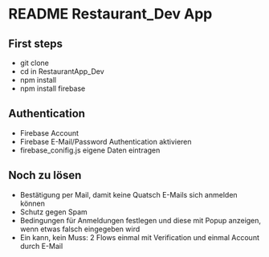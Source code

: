 # README Restaurant_Dev App

## First steps
- git clone
- cd in RestaurantApp_Dev
- npm install
- npm install firebase

## Authentication 
- Firebase Account
- Firebase E-Mail/Password Authentication aktivieren 
- firebase_conifig.js eigene Daten eintragen

## Noch zu lösen
- Bestätigung per Mail, damit keine Quatsch E-Mails sich anmelden können
- Schutz gegen Spam
- Bedingungen für Anmeldungen festlegen und diese mit Popup anzeigen, wenn etwas falsch eingegeben wird
- Ein kann, kein Muss: 2 Flows einmal mit Verification und einmal Account durch E-Mail 
